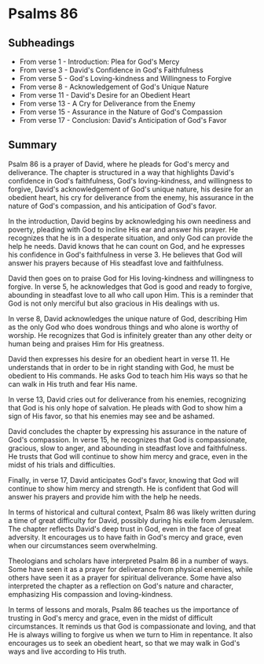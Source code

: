 # Psalms 86

## Subheadings

* From verse 1 - Introduction: Plea for God's Mercy
* From verse 3 - David's Confidence in God's Faithfulness
* From verse 5 - God's Loving-kindness and Willingness to Forgive
* From verse 8 - Acknowledgement of God's Unique Nature
* From verse 11 - David's Desire for an Obedient Heart
* From verse 13 - A Cry for Deliverance from the Enemy
* From verse 15 - Assurance in the Nature of God's Compassion
* From verse 17 - Conclusion: David's Anticipation of God's Favor

## Summary

Psalm 86 is a prayer of David, where he pleads for God's mercy and deliverance. The chapter is structured in a way that highlights David's confidence in God's faithfulness, God's loving-kindness, and willingness to forgive, David's acknowledgement of God's unique nature, his desire for an obedient heart, his cry for deliverance from the enemy, his assurance in the nature of God's compassion, and his anticipation of God's favor.

In the introduction, David begins by acknowledging his own neediness and poverty, pleading with God to incline His ear and answer his prayer. He recognizes that he is in a desperate situation, and only God can provide the help he needs. David knows that he can count on God, and he expresses his confidence in God's faithfulness in verse 3. He believes that God will answer his prayers because of His steadfast love and faithfulness.

David then goes on to praise God for His loving-kindness and willingness to forgive. In verse 5, he acknowledges that God is good and ready to forgive, abounding in steadfast love to all who call upon Him. This is a reminder that God is not only merciful but also gracious in His dealings with us.

In verse 8, David acknowledges the unique nature of God, describing Him as the only God who does wondrous things and who alone is worthy of worship. He recognizes that God is infinitely greater than any other deity or human being and praises Him for His greatness.

David then expresses his desire for an obedient heart in verse 11. He understands that in order to be in right standing with God, he must be obedient to His commands. He asks God to teach him His ways so that he can walk in His truth and fear His name.

In verse 13, David cries out for deliverance from his enemies, recognizing that God is his only hope of salvation. He pleads with God to show him a sign of His favor, so that his enemies may see and be ashamed.

David concludes the chapter by expressing his assurance in the nature of God's compassion. In verse 15, he recognizes that God is compassionate, gracious, slow to anger, and abounding in steadfast love and faithfulness. He trusts that God will continue to show him mercy and grace, even in the midst of his trials and difficulties.

Finally, in verse 17, David anticipates God's favor, knowing that God will continue to show him mercy and strength. He is confident that God will answer his prayers and provide him with the help he needs.

In terms of historical and cultural context, Psalm 86 was likely written during a time of great difficulty for David, possibly during his exile from Jerusalem. The chapter reflects David's deep trust in God, even in the face of great adversity. It encourages us to have faith in God's mercy and grace, even when our circumstances seem overwhelming.

Theologians and scholars have interpreted Psalm 86 in a number of ways. Some have seen it as a prayer for deliverance from physical enemies, while others have seen it as a prayer for spiritual deliverance. Some have also interpreted the chapter as a reflection on God's nature and character, emphasizing His compassion and loving-kindness.

In terms of lessons and morals, Psalm 86 teaches us the importance of trusting in God's mercy and grace, even in the midst of difficult circumstances. It reminds us that God is compassionate and loving, and that He is always willing to forgive us when we turn to Him in repentance. It also encourages us to seek an obedient heart, so that we may walk in God's ways and live according to His truth.